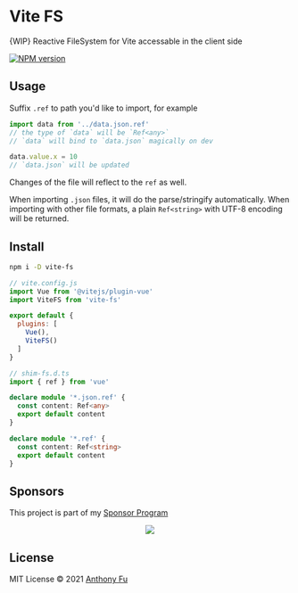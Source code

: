 # Vite FS

{WIP} Reactive FileSystem for Vite accessable in the client side

[![NPM version](https://img.shields.io/npm/v/vite-fs?color=a1b858)](https://www.npmjs.com/package/vite-fs)

## Usage

Suffix `.ref` to path you'd like to import, for example

```ts
import data from '../data.json.ref'
// the type of `data` will be `Ref<any>`
// `data` will bind to `data.json` magically on dev

data.value.x = 10
// `data.json` will be updated
```

Changes of the file will reflect to the `ref` as well.

When importing `.json` files, it will do the parse/stringify automatically. When importing with other file formats, a plain `Ref<string>` with UTF-8 encoding will be returned.

## Install

```bash
npm i -D vite-fs
```

```js
// vite.config.js
import Vue from '@vitejs/plugin-vue'
import ViteFS from 'vite-fs'

export default {
  plugins: [
    Vue(),
    ViteFS()
  ]
}
```

```ts
// shim-fs.d.ts
import { ref } from 'vue'

declare module '*.json.ref' {
  const content: Ref<any>
  export default content
}

declare module '*.ref' {
  const content: Ref<string>
  export default content
}
```

## Sponsors

This project is part of my <a href='https://github.com/antfu-sponsors'>Sponsor Program</a>

<p align="center">
  <a href="https://cdn.jsdelivr.net/gh/antfu/static/sponsors.svg">
    <img src='https://cdn.jsdelivr.net/gh/antfu/static/sponsors.svg'/>
  </a>
</p>

## License

MIT License © 2021 [Anthony Fu](https://github.com/antfu)
